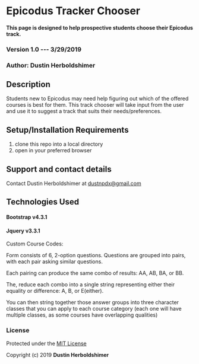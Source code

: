 # Epicodus Tracker Chooser

#### This page is designed to help prospective students choose their Epicodus track.

### Version 1.0 --- 3/29/2019

### Author: Dustin Herboldshimer

## Description

Students new to Epicodus may need help figuring out which of the offered courses is best for them.
This track chooser will take input from the user and use it to suggest a track that suits their
needs/preferences.

## Setup/Installation Requirements

1.  clone this repo into a local directory
2.  open in your preferred browser

<!-- ## Known Bugs -->


## Support and contact details

Contact Dustin Herboldshimer at dustnpdx@gmail.com

## Technologies Used

#### Bootstrap v4.3.1
#### Jquery v3.3.1

Custom Course Codes:

Form consists of 6, 2-option questions.  Questions are grouped into pairs, with each pair asking similar questions.

Each pairing can produce the same combo of results: AA, AB, BA, or BB.

The, reduce each combo into a single string representing either their equality or difference: A, B, or E(either).

You can then string together those answer groups into three character classes that you can apply to each course category (each one will have multiple classes, as some courses have overlapping qualities)

### License

Protected under the <a href="https://opensource.org/licenses/MIT">MIT License</a>

Copyright (c) 2019 **Dustin Herboldshimer**
